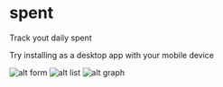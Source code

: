 # spent

Track yout daily spent

Try installing as a desktop app with your mobile device

![alt form](http://i.imgur.com/lJfHlC6.png)
![alt list](http://i.imgur.com/jTmCFef.png)
![alt graph](http://i.imgur.com/86kjZ9H.png)






